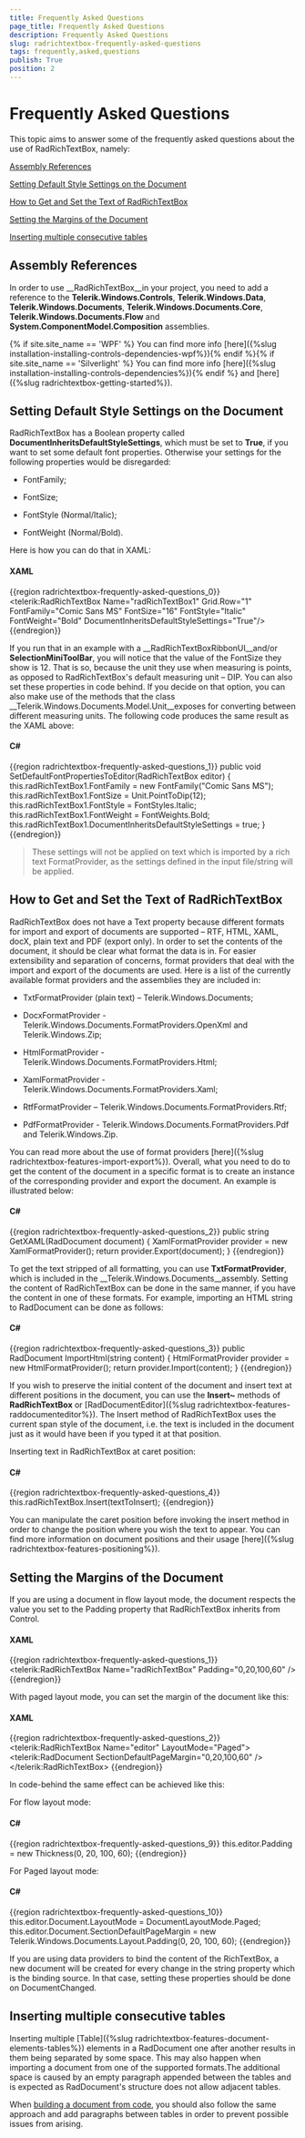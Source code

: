 ```yaml
---
title: Frequently Asked Questions
page_title: Frequently Asked Questions
description: Frequently Asked Questions
slug: radrichtextbox-frequently-asked-questions
tags: frequently,asked,questions
publish: True
position: 2
---
```


# Frequently Asked Questions



This topic aims to answer some of the frequently asked questions about the use of RadRichTextBox, namely:

[Assembly References](#assembly-references)

[Setting Default Style Settings on the Document](#setting-default-style-settings-on-the-document)

[How to Get and Set the Text of RadRichTextBox](#how-to-get-and-set-the-text-of-radrichtextbox)

[Setting the Margins of the Document](#setting-the-margins-of-the-document)

[Inserting multiple consecutive tables](#inserting-multiple-consecutive-tables)

## Assembly References

In order to use __RadRichTextBox__in your project, you need to add a reference to the
          __Telerik.Windows.Controls__, __Telerik.Windows.Data__, __Telerik.Windows.Documents__, __Telerik.Windows.Documents.Core__, __Telerik.Windows.Documents.Flow__ and __System.ComponentModel.Composition__
          assemblies.
        

{% if site.site_name == 'WPF' %}
            You can find more info
            [here]({%slug installation-installing-controls-dependencies-wpf%}){% endif %}{% if site.site_name == 'Silverlight' %}
            You can find more info
            [here]({%slug installation-installing-controls-dependencies%}){% endif %}
          and [here]({%slug radrichtextbox-getting-started%}).
        

## Setting Default Style Settings on the Document

RadRichTextBox has a Boolean property called __DocumentInheritsDefaultStyleSettings__, which must be set to
          __True__, if you want to set some default font properties. Otherwise your settings for the following properties would be
          disregarded:
        

* FontFamily;

* FontSize;

* FontStyle (Normal/Italic);

* FontWeight (Normal/Bold).

Here is how you can do that in XAML:

#### __XAML__

{{region radrichtextbox-frequently-asked-questions_0}}
	        <telerik:RadRichTextBox Name="radRichTextBox1" Grid.Row="1" FontFamily="Comic Sans MS" FontSize="16" FontStyle="Italic" FontWeight="Bold" DocumentInheritsDefaultStyleSettings="True"/>
	{{endregion}}



If you run that in an example with a __RadRichTextBoxRibbonUI__and/or __SelectionMiniToolBar__, you will
          notice that the value of the FontSize they show is 12. That is so, because the unit they use when measuring is points, as opposed to RadRichTextBox's
          default measuring unit – DIP.
          You can also set these properties in code behind. If you decide on that option, you can also make use of the methods that the class
          __Telerik.Windows.Documents.Model.Unit__exposes for converting between different measuring units. The following code produces
          the same result as the XAML above:
        

#### __C#__

{{region radrichtextbox-frequently-asked-questions_1}}
	        public void SetDefaultFontPropertiesToEditor(RadRichTextBox editor)
	        {
	            this.radRichTextBox1.FontFamily = new FontFamily("Comic Sans MS");
	            this.radRichTextBox1.FontSize = Unit.PointToDip(12);
	            this.radRichTextBox1.FontStyle = FontStyles.Italic;
	            this.radRichTextBox1.FontWeight = FontWeights.Bold;
	            this.radRichTextBox1.DocumentInheritsDefaultStyleSettings = true;
	        }
	{{endregion}}



>These settings will not be applied on text which is imported by a rich text FormatProvider, as the settings defined in the input
            file/string will be applied.
          

## How to Get and Set the Text of RadRichTextBox

RadRichTextBox does not have a Text property because different formats for import and export of documents are supported – RTF, HTML, XAML, docX, plain text and PDF (export only). In order to set the contents of the document, it should be clear what format the data is in. For easier extensibility and separation of concerns, format providers that deal with the import and export of the documents are used. Here is a list of the currently available format providers and the assemblies they are included in:

* TxtFormatProvider (plain text) – Telerik.Windows.Documents;

* DocxFormatProvider - Telerik.Windows.Documents.FormatProviders.OpenXml and Telerik.Windows.Zip;

* HtmlFormatProvider - Telerik.Windows.Documents.FormatProviders.Html;

* XamlFormatProvider - Telerik.Windows.Documents.FormatProviders.Xaml;

* RtfFormatProvider – Telerik.Windows.Documents.FormatProviders.Rtf;

* PdfFormatProvider - Telerik.Windows.Documents.FormatProviders.Pdf and Telerik.Windows.Zip.

You can read more about the use of format providers [here]({%slug radrichtextbox-features-import-export%}). Overall, what you need to
          do to get the content of the document in a specific format is to create an instance of the corresponding provider and export the document.
          An example is illustrated below:
        

#### __C#__

{{region radrichtextbox-frequently-asked-questions_2}}
	        public string GetXAML(RadDocument document)
	        {
	            XamlFormatProvider provider = new XamlFormatProvider();
	            return provider.Export(document);
	        }
	{{endregion}}



To get the text stripped of all formatting, you can use __TxtFormatProvider__, which is included in the
          __Telerik.Windows.Documents__assembly. Setting the content of RadRichTextBox can be done in the same manner, if you have the
          content in one of these formats. For example, importing an HTML string to RadDocument can be done as follows:
        



#### __C#__

{{region radrichtextbox-frequently-asked-questions_3}}
	        public RadDocument ImportHtml(string content)
	        {
	            HtmlFormatProvider provider = new HtmlFormatProvider();
	            return provider.Import(content);
	        }
	{{endregion}}



If you wish to preserve the initial content of the document and insert text at different positions in the document, you can use the
          __Insert~__ methods of __RadRichTextBox__ or [RadDocumentEditor]({%slug radrichtextbox-features-raddocumenteditor%}). The Insert method of
          RadRichTextBox uses the current span style of the document, i.e. the text is included in the document just as it would have been if you typed it at that position.
        

Inserting text in RadRichTextBox at caret position:

#### __C#__

{{region radrichtextbox-frequently-asked-questions_4}}
	            this.radRichTextBox.Insert(textToInsert);
	{{endregion}}



You can manipulate the caret position before invoking the insert method in order to change the position where you wish the text to appear. You can find more information
          on document positions and their usage [here]({%slug radrichtextbox-features-positioning%}).
        

## Setting the Margins of the Document

If you are using a document in flow layout mode, the document respects the value you set to the Padding property that RadRichTextBox inherits from Control. 

#### __XAML__

{{region radrichtextbox-frequently-asked-questions_1}}
	        <telerik:RadRichTextBox Name="radRichTextBox" Padding="0,20,100,60" />
	{{endregion}}



With paged layout mode, you can set the margin of the document like this:



#### __XAML__

{{region radrichtextbox-frequently-asked-questions_2}}
	        <telerik:RadRichTextBox Name="editor" LayoutMode="Paged">
	            <telerik:RadDocument SectionDefaultPageMargin="0,20,100,60" />
	        </telerik:RadRichTextBox>
	{{endregion}}



In code-behind the same effect can be achieved like this:

For flow layout mode:

#### __C#__

{{region radrichtextbox-frequently-asked-questions_9}}
	            this.editor.Padding = new Thickness(0, 20, 100, 60);
	{{endregion}}



For Paged layout mode:

#### __C#__

{{region radrichtextbox-frequently-asked-questions_10}}
	            this.editor.Document.LayoutMode = DocumentLayoutMode.Paged;
	            this.editor.Document.SectionDefaultPageMargin = new Telerik.Windows.Documents.Layout.Padding(0, 20, 100, 60);
	{{endregion}}



If you are using data providers to bind the content of the RichTextBox, a new document will be created for every change in the string property which is the
          binding source. In that case, setting these properties should be done on DocumentChanged.
        

## Inserting multiple consecutive tables

Inserting multiple [Table]({%slug radrichtextbox-features-document-elements-tables%}) elements in a RadDocument one after another
          results in them being separated by some space. This may also happen when importing a document from one of the supported formats.The additional space
          is caused by an empty paragraph appended between the tables and is expected as RadDocument's structure does not allow adjacent tables.
        

When [building a document from code](41C22174-75A3-4CAE-9824-FD0EA42A789F#Creating_a_Document_at_run_time),
          you should also follow the same approach and add paragraphs between tables in order to prevent possible issues from arising.
        
